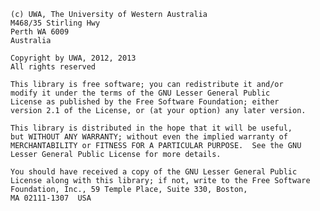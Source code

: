     (c) UWA, The University of Western Australia
    M468/35 Stirling Hwy
    Perth WA 6009
    Australia

    Copyright by UWA, 2012, 2013
    All rights reserved

    This library is free software; you can redistribute it and/or
    modify it under the terms of the GNU Lesser General Public
    License as published by the Free Software Foundation; either
    version 2.1 of the License, or (at your option) any later version.

    This library is distributed in the hope that it will be useful,
    but WITHOUT ANY WARRANTY; without even the implied warranty of
    MERCHANTABILITY or FITNESS FOR A PARTICULAR PURPOSE.  See the GNU
    Lesser General Public License for more details.

    You should have received a copy of the GNU Lesser General Public
    License along with this library; if not, write to the Free Software
    Foundation, Inc., 59 Temple Place, Suite 330, Boston,
    MA 02111-1307  USA

